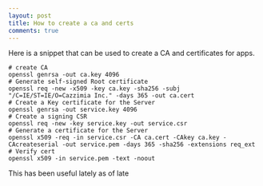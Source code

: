 ```yaml
---
layout: post
title: How to create a ca and certs
comments: true
---
```


Here is a snippet that can be used to create a CA and certificates for apps.

    # create CA
    openssl genrsa -out ca.key 4096
    # Generate self-signed Root certificate
    openssl req -new -x509 -key ca.key -sha256 -subj "/C=IE/ST=IE/O=Cazzimia Inc." -days 365 -out ca.cert
    # Create a Key certificate for the Server
    openssl genrsa -out service.key 4096
    # Create a signing CSR
    openssl req -new -key service.key -out service.csr
    # Generate a certificate for the Server
    openssl x509 -req -in service.csr -CA ca.cert -CAkey ca.key -CAcreateserial -out service.pem -days 365 -sha256 -extensions req_ext
    # Verify cert
    openssl x509 -in service.pem -text -noout

This has been useful lately as of late
